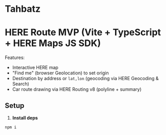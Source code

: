 # Tahbatz
# HERE Route MVP (Vite + TypeScript + HERE Maps JS SDK)

Features:
- Interactive HERE map
- "Find me" (browser Geolocation) to set origin
- Destination by address or `lat,lon` (geocoding via HERE Geocoding & Search)
- Car route drawing via HERE Routing v8 (polyline + summary)

## Setup

1. **Install deps**
```bash
npm i
